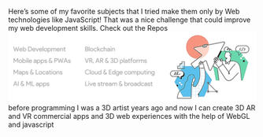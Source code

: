 Here’s some of my favorite subjects that I tried make them only by Web technologies like JavaScript! That was a nice challenge that could improve my web development skills. Check out the Repos
![subjects](web-ab.png)
before programming I was a 3D artist years ago and now I can create 3D AR and VR commercial apps and 3D web experiences with the help of WebGL and javascript
